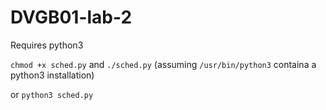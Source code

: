 # DVGB01-lab-2

Requires python3

`chmod +x sched.py` and `./sched.py` (assuming `/usr/bin/python3` containa a python3 installation)

or `python3 sched.py`
